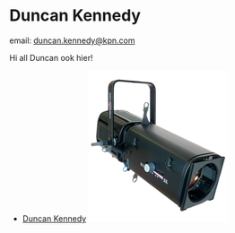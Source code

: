 # Duncan Kennedy

email: duncan.kennedy@kpn.com

Hi all
Duncan ook hier!

- [Duncan Kennedy](#duncan-kennedy)
![marcel](Zoomer.png)